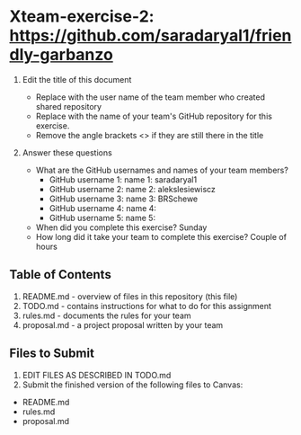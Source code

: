 # Xteam-exercise-2: https://github.com/saradaryal1/friendly-garbanzo

1. Edit the title of this document
   * Replace <UserName> with the user name of the team member who created shared repository
   * Replace <GitHubRepositoryName> with the name of your team's GitHub repository for this exercise.
   * Remove the angle brackets <> if they are still there in the title

2. Answer these questions
   * What are the GitHub usernames and names of your team members?
       * GitHub username 1:       name 1: saradaryal1
       * GitHub username 2:       name 2: alekslesiewiscz
       * GitHub username 3:       name 3: BRSchewe
       * GitHub username 4:       name 4:
       * GitHub username 5:       name 5:
   * When did you complete this exercise? Sunday
   * How long did it take your team to complete this exercise? Couple of hours

## Table of Contents

1. README.md - overview of files in this repository (this file)
2. TODO.md - contains instructions for what to do for this assignment
3. rules.md - documents the rules for your team
4. proposal.md - a project proposal written by your team

## Files to Submit

1. EDIT FILES AS DESCRIBED IN TODO.md
2. Submit the finished version of the following files to Canvas:

* README.md
* rules.md
* proposal.md

